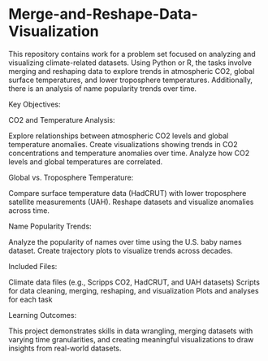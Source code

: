 # Merge-and-Reshape-Data-Visualization

This repository contains work for a problem set focused on analyzing and visualizing climate-related datasets. Using Python or R, the tasks involve merging and reshaping data to explore trends in atmospheric CO2, global surface temperatures, and lower troposphere temperatures. Additionally, there is an analysis of name popularity trends over time.

Key Objectives:

CO2 and Temperature Analysis:

Explore relationships between atmospheric CO2 levels and global temperature anomalies.
Create visualizations showing trends in CO2 concentrations and temperature anomalies over time.
Analyze how CO2 levels and global temperatures are correlated.

Global vs. Troposphere Temperature:

Compare surface temperature data (HadCRUT) with lower troposphere satellite measurements (UAH).
Reshape datasets and visualize anomalies across time.

Name Popularity Trends:

Analyze the popularity of names over time using the U.S. baby names dataset.
Create trajectory plots to visualize trends across decades.

Included Files:

Climate data files (e.g., Scripps CO2, HadCRUT, and UAH datasets)
Scripts for data cleaning, merging, reshaping, and visualization
Plots and analyses for each task

Learning Outcomes:

This project demonstrates skills in data wrangling, merging datasets with varying time granularities, and creating meaningful visualizations to draw insights from real-world datasets.
